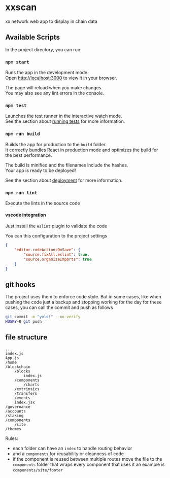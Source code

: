 # xxscan
xx network web app to display in chain data

## Available Scripts

In the project directory, you can run:

### `npm start`

Runs the app in the development mode.\
Open [http://localhost:3000](http://localhost:3000) to view it in your browser.

The page will reload when you make changes.\
You may also see any lint errors in the console.

### `npm test`

Launches the test runner in the interactive watch mode.\
See the section about [running tests](https://facebook.github.io/create-react-app/docs/running-tests) for more information.

### `npm run build`

Builds the app for production to the `build` folder.\
It correctly bundles React in production mode and optimizes the build for the best performance.

The build is minified and the filenames include the hashes.\
Your app is ready to be deployed!

See the section about [deployment](https://facebook.github.io/create-react-app/docs/deployment) for more information.

### `npm run lint`

Execute the lints in the source code

#### vscode integration

Just install the `eslint` plugin to validate the code

You can this configuration to the project settings
``` json
{
    "editor.codeActionsOnSave": {
        "source.fixAll.eslint": true,
        "source.organizeImports": true
    }
}
```

## git hooks

The project uses them to enforce code style. But in some cases, like when pushing the code just a backup and stopping working for the day for these cases, you can call the commit and push as follows

``` sh
git commit -m "yolo!" --no-verify
HUSKY=0 git push
```

## file structure

    ...
    index.js
    App.js
    /home
    /blockchain
        /blocks
            index.js
        /components
            /charts
        /extrinsics
        /transfers
        /events
        index.jsx
    /governance
    /accounts
    /staking
    /components
        /site
    /themes

Rules:
- each folder can have an `index` to handle routing behavior
- and a `components` for reusability or cleanness of code
- if the component is reused between multiple routes move the file to the `components` folder that wraps every component that uses it
  an example is `components/site/footer`
